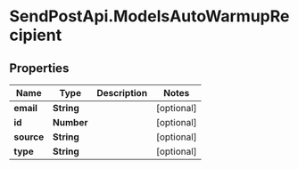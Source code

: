 # SendPostApi.ModelsAutoWarmupRecipient

## Properties
Name | Type | Description | Notes
------------ | ------------- | ------------- | -------------
**email** | **String** |  | [optional] 
**id** | **Number** |  | [optional] 
**source** | **String** |  | [optional] 
**type** | **String** |  | [optional] 
